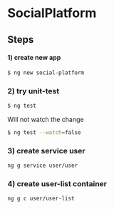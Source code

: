 # SocialPlatform

## Steps

#### 1) create new app
```bash
$ ng new social-platform
```

### 2) try unit-test
```bash
$ ng test
```
Will not watch the change
```bash
$ ng test --watch=false
```

### 3) create service user
```bash
ng g service user/user
```

### 4) create user-list container
```bash
ng g c user/user-list
```